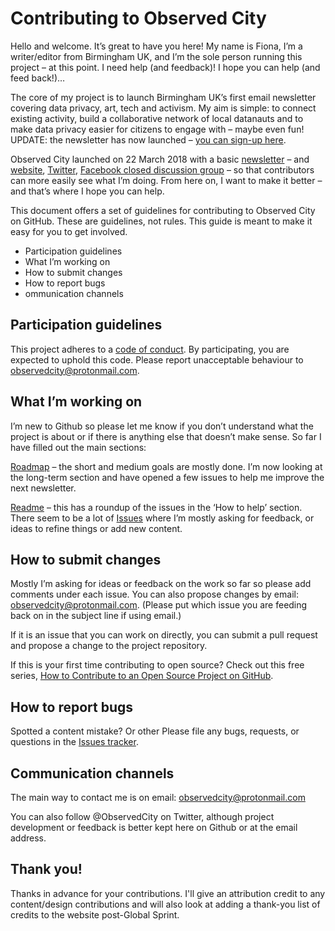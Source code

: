 # Contributing to Observed City

Hello and welcome. It’s great to have you here! My name is Fiona, I’m a writer/editor from Birmingham UK, and I’m the sole person running this project – at this point. I need help (and feedback)! I hope you can help (and feed back!)…

The core of my project is to launch Birmingham UK’s first email newsletter covering data privacy, art, tech and activism. My aim is simple: to connect existing activity, build a collaborative network of local datanauts and to make data privacy easier for citizens to engage with – maybe even fun! UPDATE: the newsletter has now launched – [you can sign-up here](https://tinyletter.com/ObservedCity/).

Observed City launched on 22 March 2018 with a basic [newsletter](https://tinyletter.com/ObservedCity/) – and [website](http://observed.city), [Twitter](https://twitter.com/ObservedCity), [Facebook closed discussion group](https://www.facebook.com/groups/observedcity/) – so that contributors can more easily see what I’m doing. From here on, I want to make it better – and that’s where I hope you can help.

This document offers a set of guidelines for contributing to Observed City on GitHub. These are guidelines, not rules. This guide is meant to make it easy for you to get involved.

* Participation guidelines
* What I’m working on
* How to submit changes
* How to report bugs
* ommunication channels

## Participation guidelines

This project adheres to a [code of conduct](https://github.com/fionacu/kickstart-the-city/blob/master/CODE_OF_CONDUCT.md). By participating, you are expected to uphold this code. Please report unacceptable behaviour to observedcity@protonmail.com.

## What I’m working on

I’m new to Github so please let me know if you don’t understand what the project is about or if there is anything else that doesn’t make sense. So far I have filled out the main sections: 

[Roadmap](https://github.com/fionacu/kickstart-the-city/blob/master/Roadmap.md) – the short and medium goals are mostly done. I’m now looking at the long-term section and have opened a few issues to help me improve the next newsletter.

[Readme](https://github.com/fionacu/kickstart-the-city/blob/master/README.md) – this has a roundup of the issues in the ‘How to help’ section. There seem to be a lot of [Issues](https://github.com/fionacu/kickstart-the-city/issues) where I’m mostly asking for feedback, or ideas to refine things or add new content. 

## How to submit changes

Mostly I’m asking for ideas or feedback on the work so far so please add comments under each issue. You can also propose changes by email: observedcity@protonmail.com. (Please put which issue you are feeding back on in the subject line if using email.)

If it is an issue that you can work on directly, you can submit a pull request and propose a change to the project repository.

If this is your first time contributing to open source? Check out this free series, [How to Contribute to an Open Source Project on GitHub](https://egghead.io/series/how-to-contribute-to-an-open-source-project-on-github).

## How to report bugs
Spotted a content mistake? Or other Please file any bugs, requests, or questions in the [Issues tracker](https://github.com/fionacu/kickstart-the-city/issues). 

## Communication channels

The main way to contact me is on email: observedcity@protonmail.com

You can also follow @ObservedCity on Twitter, although project development or feedback is better kept here on Github or at the email address. 

## Thank you!

Thanks in advance for your contributions. I'll give an attribution credit to any content/design contributions and will also look at adding a thank-you list of credits to the website post-Global Sprint. 
